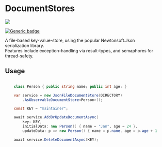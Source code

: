# DocumentStores

[![](https://github.com/JanDonnermayer/DocumentStores/workflows/UnitTests/badge.svg)](
https://github.com/JanDonnermayer/DocumentStores/actions)

[![Generic badge](https://img.shields.io/badge/nuget-v0.0.7-blue.svg)](
https://www.nuget.org/packages/DocumentStores/)

A file-based key-value-store, using the popular Newtonsoft.Json serialization library.  
Features include exception-handling via result-types, and semaphores for thread-safety.

## Usage

```csharp

    class Person { public string name; public int age; }

    var service = new JsonFileDocumentStore(DIRECTORY)
        .AsObservableDocumentStore<Person>();

    const KEY = "maintainer";

    await service.AddOrUpdateDocumentAsync(
        key: KEY,
        initialData: new Person() { name = "Jan", age = 24 },
        updateData: p => new Person() { name = p.name, age = p.age + 1 });

    await service.DeleteDocumentAsync(KEY);
```
